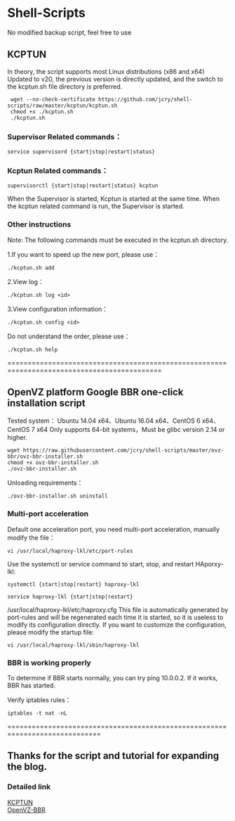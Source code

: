 # Shell-Scripts
No modified backup script, feel free to use
## KCPTUN
In theory, the script supports most Linux distributions (x86 and x64)
Updated to v20, the previous version is directly updated, and the switch to the kcptun.sh file directory is preferred.

     wget --no-check-certificate https://github.com/jcry/shell-scripts/raw/master/kcptun/kcptun.sh
     chmod +x ./kcptun.sh
     ./kcptun.sh
 
### Supervisor Related commands：

    service supervisord {start|stop|restart|status}
    
### Kcptun Related commands：

    supervisorctl {start|stop|restart|status} kcptun
    
When the Supervisor is started, Kcptun is started at the same time. When the kcptun related command is run, the Supervisor is started.

### Other instructions
Note: The following commands must be executed in the kcptun.sh directory.

1.If you want to speed up the new port, please use：

    ./kcptun.sh add

2.View log：

    ./kcptun.sh log <id>
    
3.View configuration information：

    ./kcptun.sh config <id>

Do not understand the order, please use：

    ./kcptun.sh help

============================================================================================
## OpenVZ platform Google BBR one-click installation script

Tested system： Ubuntu 14.04 x64、Ubuntu 16.04 x64、CentOS 6 x64、CentOS 7 x64 Only supports 64-bit systems，Must be glibc version 2.14 or higher.

    wget https://raw.githubusercontent.com/jcry/shell-scripts/master/ovz-bbr/ovz-bbr-installer.sh
    chmod +x ovz-bbr-installer.sh
    ./ovz-bbr-installer.sh

Unloading requirements：

    ./ovz-bbr-installer.sh uninstall

### Multi-port acceleration
Default one acceleration port, you need multi-port acceleration, manually modify the file：

    vi /usr/local/haproxy-lkl/etc/port-rules

Use the systemctl or service command to start, stop, and restart HAporxy-lkl:

    systemctl {start|stop|restart} haproxy-lkl
    
    service haproxy-lkl {start|stop|restart}
    
/usr/local/haproxy-lkl/etc/haproxy.cfg This file is automatically generated by port-rules and will be regenerated each time it is started, so it is useless to modify its configuration directly. If you want to customize the configuration, please modify the startup file:

    vi /usr/local/haproxy-lkl/sbin/haproxy-lkl
    
### BBR is working properly
To determine if BBR starts normally, you can try ping 10.0.0.2. If it works, BBR has started.

Verify iptables rules：

    iptables -t nat -nL

=============================================================================
## Thanks for the script and tutorial for expanding the blog.
### Detailed link
[KCPTUN](https://blog.kuoruan.com/110.html)   
[OpenVZ-BBR](https://blog.kuoruan.com/116.html)   
